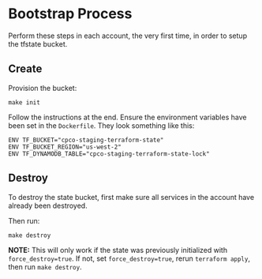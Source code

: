 # Bootstrap Process

Perform these steps in each account, the very first time, in order to setup the tfstate bucket.

## Create

Provision the bucket:
```
make init
```

Follow the instructions at the end. Ensure the environment variables have been set in the `Dockerfile`.
They look something like this:
```
ENV TF_BUCKET="cpco-staging-terraform-state"
ENV TF_BUCKET_REGION="us-west-2"
ENV TF_DYNAMODB_TABLE="cpco-staging-terraform-state-lock"
```

## Destroy

To destroy the state bucket, first make sure all services in the account have already been destroyed.

Then run:
```
make destroy
```

**NOTE:** This will only work if the state was previously initialized with `force_destroy=true`. If not, set `force_destroy=true`, rerun `terraform apply`, then run `make destroy`.
